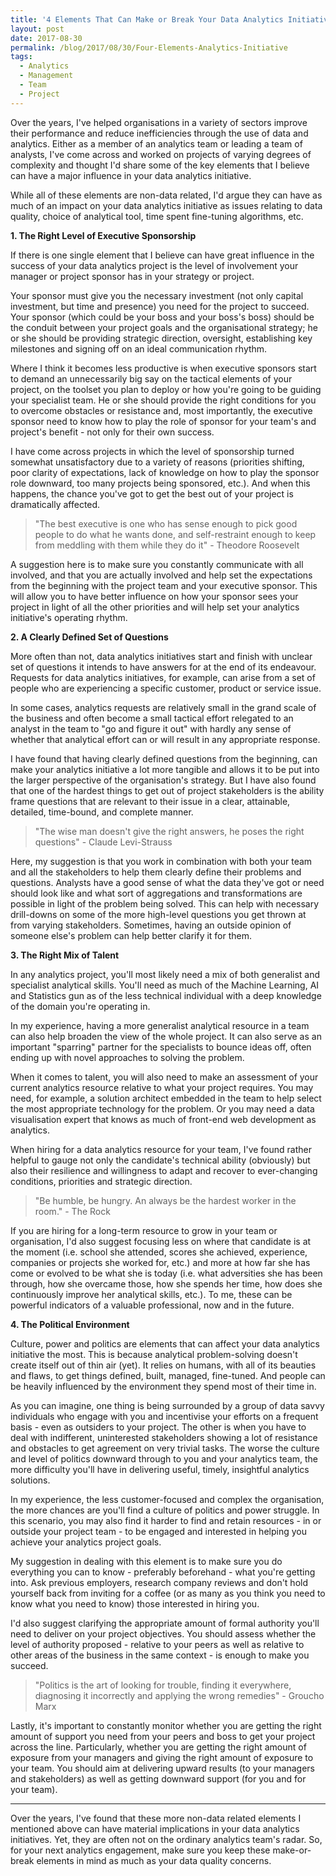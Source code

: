 ```yaml
---
title: '4 Elements That Can Make or Break Your Data Analytics Initiative'
layout: post
date: 2017-08-30
permalink: /blog/2017/08/30/Four-Elements-Analytics-Initiative
tags:
  - Analytics
  - Management
  - Team
  - Project
---
```


[](https://github.com/FelipeRego/feliperego.github.io/raw/master/images/4Elements/4elements_1.jpg)<!-- -->

Over the years, I've helped organisations in a variety of sectors improve their performance and reduce inefficiencies through the use of data and analytics. Either as a member of an analytics team or leading a team of analysts, I've come across and worked on projects of varying degrees of complexity and thought I'd share some of the key elements that I believe can have a major influence in your data analytics initiative.

While all of these elements are non-data related, I'd argue they can have as much of an impact on your data analytics initiative as issues relating to data quality, choice of analytical tool, time spent fine-tuning algorithms, etc.

**1. The Right Level of Executive Sponsorship**

[](https://github.com/FelipeRego/feliperego.github.io/raw/master/images/4Elements/4elements_2.jpg)<!-- -->

If there is one single element that I believe can have great influence in the success of your data analytics project is the level of involvement your manager or project sponsor has in your strategy or project.

Your sponsor must give you the necessary investment (not only capital investment, but time and presence) you need for the project to succeed. Your sponsor (which could be your boss and your boss's boss) should be the conduit between your project goals and the organisational strategy; he or she should be providing strategic direction, oversight, establishing key milestones and signing off on an ideal communication rhythm.

Where I think it becomes less productive is when executive sponsors start to demand an unnecessarily big say on the tactical elements of your project, on the toolset you plan to deploy or how you're going to be guiding your specialist team. He or she should provide the right conditions for you to overcome obstacles or resistance and, most importantly, the executive sponsor need to know how to play the role of sponsor for your team's and project's benefit - not only for their own success.

I have come across projects in which the level of sponsorship turned somewhat unsatisfactory due to a variety of reasons (priorities shifting, poor clarity of expectations, lack of knowledge on how to play the sponsor role downward, too many projects being sponsored, etc.). And when this happens, the chance you've got to get the best out of your project is dramatically affected.

> "The best executive is one who has sense enough to pick good people to do what he wants done, and self-restraint enough to keep from meddling with them while they do it" - Theodore Roosevelt

A suggestion here is to make sure you constantly communicate with all involved, and that you are actually involved and help set the expectations from the beginning with the project team and your executive sponsor. This will allow you to have better influence on how your sponsor sees your project in light of all the other priorities and will help set your analytics initiative's operating rhythm.

**2. A Clearly Defined Set of Questions**

[](https://github.com/FelipeRego/feliperego.github.io/raw/master/images/4Elements/4elements_3.jpg)<!-- -->

More often than not, data analytics initiatives start and finish with unclear set of questions it intends to have answers for at the end of its endeavour. Requests for data analytics initiatives, for example, can arise from a set of people who are experiencing a specific customer, product or service issue.

In some cases, analytics requests are relatively small in the grand scale of the business and often become a small tactical effort relegated to an analyst in the team to "go and figure it out" with hardly any sense of whether that analytical effort can or will result in any appropriate response.

I have found that having clearly defined questions from the beginning, can make your analytics initiative a lot more tangible and allows it to be put into the larger perspective of the organisation's strategy. But I have also found that one of the hardest things to get out of project stakeholders is the ability frame questions that are relevant to their issue in a clear, attainable, detailed, time-bound, and complete manner.

> "The wise man doesn't give the right answers, he poses the right questions" - Claude Levi-Strauss

Here, my suggestion is that you work in combination with both your team and all the stakeholders to help them clearly define their problems and questions. Analysts have a good sense of what the data they've got or need should look like and what sort of aggregations and transformations are possible in light of the problem being solved. This can help with necessary drill-downs on some of the more high-level questions you get thrown at from varying stakeholders. Sometimes, having an outside opinion of someone else's problem can help better clarify it for them.

**3. The Right Mix of Talent**

[](https://github.com/FelipeRego/feliperego.github.io/raw/master/images/4Elements/4elements_4.jpg)<!-- -->

In any analytics project, you'll most likely need a mix of both generalist and specialist analytical skills. You'll need as much of the Machine Learning, AI and Statistics gun as of the less technical individual with a deep knowledge of the domain you're operating in.

In my experience, having a more generalist analytical resource in a team can also help broaden the view of the whole project. It can also serve as an important "sparring" partner for the specialists to bounce ideas off, often ending up with novel approaches to solving the problem.

When it comes to talent, you will also need to make an assessment of your current analytics resource relative to what your project requires. You may need, for example, a solution architect embedded in the team to help select the most appropriate technology for the problem. Or you may need a data visualisation expert that knows as much of front-end web development as analytics.

When hiring for a data analytics resource for your team, I've found rather helpful to gauge not only the candidate's technical ability (obviously) but also their resilience and willingness to adapt and recover to ever-changing conditions, priorities and strategic direction.

> "Be humble, be hungry. An always be the hardest worker in the room." - The Rock

If you are hiring for a long-term resource to grow in your team or organisation, I'd also suggest focusing less on where that candidate is at the moment (i.e. school she attended, scores she achieved, experience, companies or projects she worked for, etc.) and more at how far she has come or evolved to be what she is today (i.e. what adversities she has been through, how she overcame those, how she spends her time, how does she continuously improve her analytical skills, etc.). To me, these can be powerful indicators of a valuable professional, now and in the future.

**4. The Political Environment**

[](https://github.com/FelipeRego/feliperego.github.io/raw/master/images/4Elements/4elements_5.jpg)<!-- -->

Culture, power and politics are elements that can affect your data analytics initiative the most. This is because analytical problem-solving doesn't create itself out of thin air (yet). It relies on humans, with all of its beauties and flaws, to get things defined, built, managed, fine-tuned. And people can be heavily influenced by the environment they spend most of their time in.

As you can imagine, one thing is being surrounded by a group of data savvy individuals who engage with you and incentivise your efforts on a frequent basis - even as outsiders to your project. The other is when you have to deal with indifferent, uninterested stakeholders showing a lot of resistance and obstacles to get agreement on very trivial tasks. The worse the culture and level of politics downward through to you and your analytics team, the more difficulty you'll have in delivering useful, timely, insightful analytics solutions.

In my experience, the less customer-focused and complex the organisation, the more chances are you'll find a culture of politics and power struggle. In this scenario, you may also find it harder to find and retain resources - in or outside your project team - to be engaged and interested in helping you achieve your analytics project goals.

My suggestion in dealing with this element is to make sure you do everything you can to know - preferably beforehand - what you're getting into. Ask previous employers, research company reviews and don't hold yourself back from inviting for a coffee (or as many as you think you need to know what you need to know) those interested in hiring you.

I'd also suggest clarifying the appropriate amount of formal authority you'll need to deliver on your project objectives. You should assess whether the level of authority proposed - relative to your peers as well as relative to other areas of the business in the same context - is enough to make you succeed.

> "Politics is the art of looking for trouble, finding it everywhere, diagnosing it incorrectly and applying the wrong remedies" - Groucho Marx

Lastly, it's important to constantly monitor whether you are getting the right amount of support you need from your peers and boss to get your project across the line. Particularly, whether you are getting the right amount of exposure from your managers and giving the right amount of exposure to your team. You should aim at delivering upward results (to your managers and stakeholders) as well as getting downward support (for you and for your team).

***

[](https://github.com/FelipeRego/feliperego.github.io/raw/master/images/4Elements/4elements_6.jpg)<!-- -->

Over the years, I've found that these more non-data related elements I mentioned above can have material implications in your data analytics initiatives. Yet, they are often not on the ordinary analytics team's radar. So, for your next analytics engagement, make sure you keep these make-or-break elements in mind as much as your data quality concerns.




